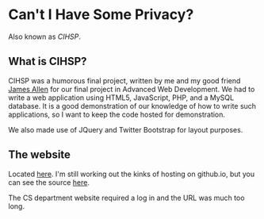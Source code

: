 Can't I Have Some Privacy?
======================
Also known as *CIHSP*. 

## What is CIHSP?

CIHSP was a humorous final project, written by me and my good friend [James Allen](http://github.com/jjalle37) for our final project in Advanced Web Development. We had to write a web application using HTML5, JavaScript, PHP, and a MySQL database. It is a good demonstration of our knowledge of how to write such applications, so I want to keep the code hosted for demonstration.

We also made use of JQuery and Twitter Bootstrap for layout purposes.

## The website

Located [here](http://cihsp.github.io). I'm still working out the kinks of hosting on github.io, but you can see the source [here](http://github.com/cihsp/cihsp.github.io).

The CS department website required a log in and the URL was much too long.

